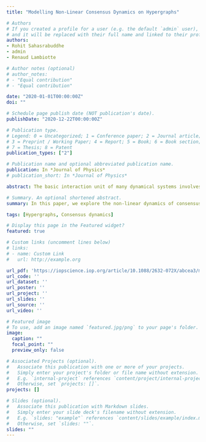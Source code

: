```yaml
---
title: "Modelling Non-Linear Consensus Dynamics on Hypergraphs"

# Authors
# If you created a profile for a user (e.g. the default `admin` user), write the username (folder name) here 
# and it will be replaced with their full name and linked to their profile.
authors:
- Rohit Sahasrabuddhe
- admin
- Renaud Lambiotte

# Author notes (optional)
# author_notes:
# - "Equal contribution"
# - "Equal contribution"

date: "2020-01-01T00:00:00Z"
doi: ""

# Schedule page publish date (NOT publication's date).
publishDate: "2020-12-22T00:00:00Z"

# Publication type.
# Legend: 0 = Uncategorized; 1 = Conference paper; 2 = Journal article;
# 3 = Preprint / Working Paper; 4 = Report; 5 = Book; 6 = Book section;
# 7 = Thesis; 8 = Patent
publication_types: ["2"]

# Publication name and optional abbreviated publication name.
publication: In *Journal of Physics*
# publication_short: In *Journal of Physics*

abstract: The basic interaction unit of many dynamical systems involves more than two nodes. In such situations where networks are not an appropriate modelling framework, it has recently become increasingly popular to turn to higher-order models, including hypergraphs. In this paper, we explore the non-linear dynamics of consensus on hypergraphs, allowing for interactions within hyperedges of any cardinality. After discussing the different ways in which non-linearities can be incorporated in the dynamical model, building on different sociological theories, we explore its mathematical properties and perform simulations to investigate them numerically. After focussing on synthetic hypergraphs, namely on block hypergraphs, we investigate the dynamics on real-world structures, and explore in detail the role of involvement and stubbornness on polarisation.

# Summary. An optional shortened abstract.
summary: In this paper, we explore the non-linear dynamics of consensus on hypergraphs, extending the previously introduced three-body consensus model (3CM) to hyperedges of any cardinality.

tags: [Hypergraphs, Consensus dynamics]

# Display this page in the Featured widget?
featured: true

# Custom links (uncomment lines below)
# links:
# - name: Custom Link
#   url: http://example.org

url_pdf: 'https://iopscience.iop.org/article/10.1088/2632-072X/abcea3/meta'
url_code: ''
url_dataset: ''
url_poster: ''
url_project: ''
url_slides: ''
url_source: ''
url_video: ''

# Featured image
# To use, add an image named `featured.jpg/png` to your page's folder. 
image:
  caption: ""
  focal_point: ""
  preview_only: false

# Associated Projects (optional).
#   Associate this publication with one or more of your projects.
#   Simply enter your project's folder or file name without extension.
#   E.g. `internal-project` references `content/project/internal-project/index.md`.
#   Otherwise, set `projects: []`.
projects: []

# Slides (optional).
#   Associate this publication with Markdown slides.
#   Simply enter your slide deck's filename without extension.
#   E.g. `slides: "example"` references `content/slides/example/index.md`.
#   Otherwise, set `slides: ""`.
slides: ""
---
```


